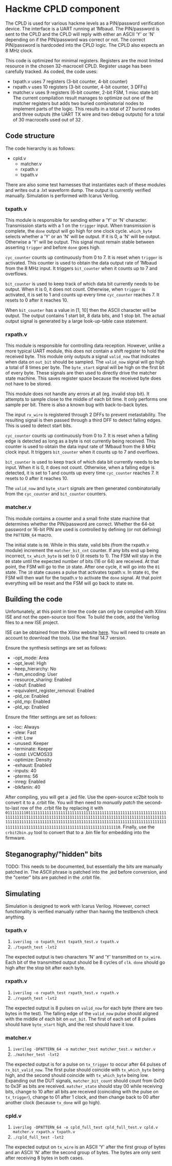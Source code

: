 # Hackme CPLD component

The CPLD is used for various hackme levels as a PIN/password verification device. The interface
is a UART running at 1Mbaud. The PIN/password is sent to the CPLD and the CPLD will reply with
either an ASCII 'Y' or 'N' depending on if the PIN/password was correct or not. The correct
PIN/password is hardcoded into the CPLD logic. The CPLD also expects an 8 MHz clock.

This code is optimized for minimal registers. Registers are the most limited resource in the
chosen 32-macrocell CPLD. Register usage has been carefully tracked. As coded, the code uses:
* txpath.v uses 7 registers (3-bit counter, 4-bit counter)
* rxpath.v uses 10 registers (3-bit counter, 4-bit counter, 3 DFFs)
* matcher.v uses 9 registers (6-bit counter, 2-bit FSM, 1 misc state bit)
The current compilation result manages to optimize out one of the matcher registers but adds two
buried combinatorial nodes to implement parts of the logic. This results in a total of 27 buried
nodes and three outputs (the UART TX wire and two debug outputs) for a total of 30 macrocells
used out of 32 .

## Code structure

The code hierarchy is as follows:

* cpld.v
    * matcher.v
    * rxpath.v
    * txpath.v

There are also some test harnesses that instantiates each of these modules and writes out a .lxt
waveform dump. The output is currently verified manually. Simulation is performed with
Icarus Verilog.

### txpath.v

This module is responsible for sending either a 'Y' or 'N' character. Transmission starts with a
1 on the `trigger` input. When transmission is complete, the `done` output will go high for one
clock cycle. `which_byte` selects whether a 'Y' or an 'N' will be output. If it is 0, a 'N' will
be output. Otherwise a 'Y' will be output. This signal must remain stable between asserting
`trigger` and before `done` goes high.

`cyc_counter` counts up continuously from 0 to 7. It is reset when `trigger` is activated. This
counter is used to obtain the data output rate of 1Mbaud from the 8 MHz input. It triggers
`bit_counter` when it counts up to 7 and overflows.

`bit_counter` is used to keep track of which data bit currently needs to be output. When it is 0,
it does not count. Otherwise, when `trigger` is activated, it is set to 1 and counts up every time
`cyc_counter` reaches 7. It resets to 0 after it reaches 10.

When `bit_counter` has a value in [1, 10] then the ASCII character will be output. The output
contains 1 start bit, 8 data bits, and 1 stop bit. The actual output signal is generated by a
large look-up-table case statement.

### rxpath.v

This module is responsible for controlling data reception. However, unlike a more typical UART
module, this does not contain a shift register to hold the received byte. This module only outputs
a signal `valid_now` that indicates when data on `out_bit` should be sampled. The `valid_now`
signal will go high a total of 8 times per byte. The `byte_start` signal will be high on the first
bit of every byte. These signals are then used to directly drive the matcher state machine. This
saves register space because the received byte does not have to be stored.

This module does not handle any errors at all (eg. invalid stop bit). It attempts to sample close
to the middle of each bit time. It only performs one sample per bit. There is also a known bug
with back-to-back bytes.

The input `rx_wire` is registered through 2 DFFs to prevent metastability. The resulting signal
is then passed through a third DFF to detect falling edges. This is used to detect start bits.

`cyc_counter` counts up continuously from 0 to 7. It is reset when a falling edge is detected
as long as a byte is not currently being received. This counter is used to obtain the data input
rate of 1Mbaud from the 8 MHz clock input. It triggers `bit_counter` when it counts up to 7 and
overflows.

`bit_counter` is used to keep track of which data bit currently needs to be input. When it is 0,
it does not count. Otherwise, when a falling edge is detected, it is set to 1 and counts up every
time `cyc_counter` reaches 7. It resets to 0 after it reaches 10.

The `valid_now` and `byte_start` signals are then generated combinatorially from the `cyc_counter`
and `bit_counter` counters.

### matcher.v

This module contains a counter and a small finite state machine that determines whether the
PIN/password are correct. Whether the 64-bit password or 16-bit PIN are used is controlled by
defining (or not defining) the `PATTERN_64` macro.

The initial state is `00`. While in this state, valid bits (from the
rxpath.v module) increment the `matcher_bit_cnt` counter. If any bits end up being incorrect,
`tx_which_byte` is set to 0 (it resets to 1). The FSM will stay in the `00` state until the
expected number of bits (16 or 64) are received. At that point, the FSM will go to the `10` state.
After one cycle, it will go into the `01` state. The `10` state causes a pulse that activates
txpath.v. In state `01`, the FSM will then wait for the txpath.v to activate the `done` signal.
At that point everything will be reset and the FSM will go back to state `00`.

## Building the code

Unfortunately, at this point in time the code can only be compiled with Xilinx ISE and not the
open-source tool flow. To build the code, add the Verilog files to a new ISE project.

ISE can be obtained from the Xilinx website [here](https://www.xilinx.com/products/design-tools/ise-design-suite.html).
You will need to create an account to download the tools. Use the final 14.7 version.

Ensure the synthesis settings are set as follows:
* -opt_mode: Area
* -opt_level: High
* -keep_hierarchy: No
* -fsm_encoding: User
* -resource_sharing: Enabled
* -iobuf: Enabled
* -equivalent_register_removal: Enabled
* -pld_ce: Enabled
* -pld_mp: Enabled
* -pld_xp: Enabled

Ensure the fitter settings are set as follows:
* -loc: Always
* -slew: Fast
* -init: Low
* -unused: Keeper
* -terminate: Keeper
* -iostd: LVCMOS33
* -optimize: Density
* -exhaust: Enabled
* -inputs: 40
* -pterms: 56
* -inreg: Enabled
* -blkfanin: 40

After compiling, you will get a .jed file. Use the open-source xc2bit tools to convert it to a
.crbit file. You will then need to *manually patch* the second-to-last row of the .crbit file
by replacing it with `01111111101111111111111111111111111111111111111111111111111111111111111111111111111111111111111111111111111111111111111111111111111111111111111111111111111111111111111111111111111111111111111111111111111111111111111111111111111111111111111111111111111111111110`.
Finally, use the `crbit2bin.py` tool to convert that to a .bin file for embedding into the firmware.

## Steganography/"hidden" bits

TODO: This needs to be documented, but essentially the bits are manually patched in.
The ASCII phrase is patched into the .jed before conversion, and the "center" bits are patched in
the .crbit file.

## Simulating

Simulation is designed to work with Icarus Verilog. However, correct functionality is verified
manually rather than having the testbench check anything.

### txpath.v
1. `iverilog -o txpath_test txpath_test.v txpath.v`
2. `./txpath_test -lxt2`

The expected output is two characters 'N' and 'Y' transmitted on `tx_wire`.
Each bit of the transmitted output should be 8 cycles of `clk`. `done` should
go high after the stop bit after each byte.

### rxpath.v
1. `iverilog -o rxpath_test rxpath_test.v rxpath.v`
2. `./rxpath_test -lxt2`

The expected output is 8 pulses on `valid_now` for each byte (there are two bytes in the test).
The falling edge of the `valid_now` pulse should aligned with the middle of each bit on `out_bit`.
The first of each set of 8 pulses should have `byte_start` high, and the rest should have it low.

### matcher.v
1. `iverilog -DPATTERN_64 -o matcher_test matcher_test.v matcher.v`
2. `./matcher_test -lxt2`

The expected output is for a pulse on `tx_trigger` to occur after 64 pulses of `rx_bit_valid_now`.
The first pulse should coincide with `tx_which_byte` being high, and the second should coincide
with `tx_which_byte` being low. Expanding out the DUT signals, `matcher_bit_count` should count
from 0x00 to 0x3F as bits are received. `matcher_state` should stay 00 while receiving bits,
change to 10 after all bits are received (coinciding with the pulse on `tx_trigger`),
change to 01 after 1 clock, and then change back to 00 after another clock (because `tx_done` will
go high).

### cpld.v
1. `iverilog -DPATTERN_64 -o cpld_full_test cpld_full_test.v cpld.v matcher.v rxpath.v txpath.v`
2. `./cpld_full_test -lxt2`

The expected output on `tx_wire` is an ASCII 'Y' after the first group of bytes and an ASCII 'N'
after the second group of bytes. The bytes are only sent after receiving 8 bytes in both cases.
